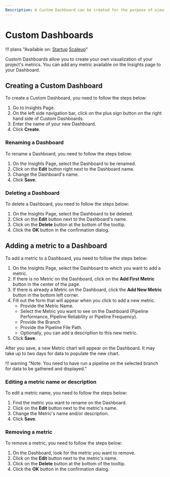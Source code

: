 ```yaml
---
Description: A Custom Dashboard can be created for the purpose of viewing your project's metrics.
---
```

# Custom Dashboards

!!! plans "Available on: <span class="plans-box">[Startup](/account-management/startup-plan/)</span> <span class="plans-box">[Scaleup](/account-management/startup-plan/)</span>"

Custom Dashboards allow you to create your own visualization of your project's metrics.
You can add any metric available on the Insights page to your Dashboard.

## Creating a Custom Dashboard

To create a Custom Dashboard, you need to follow the steps below:

1. Go to Insights Page.
2. On the left side navigation bar, click on the plus sign button on the right hand side of Custom Dashboards.
3. Enter the name of your new Dashboard.
4. Click **Create**.

### Renaming a Dashboard

To rename a Dashboard, you need to follow the steps below:

1. On the Insights Page, select the Dashboard to be renamed.
2. Click on the **Edit** button right next to the Dashboard name.
3. Change the Dashboard's name.
4. Click **Save**.

### Deleting a Dashboard

To delete a Dashboard, you need to follow the steps below:

1. On the Insights Page, select the Dashboard to be deleted.
2. Click on the **Edit** button next to the Dashboard's name.
3. Click on the **Delete** button at the bottom of the tooltip.
4. Click the **OK** button in the confirmation dialog.

## Adding a metric to a Dashboard

To add a metric to a Dashboard, you need to follow the steps below:

1. On the Insights Page, select the Dashboard to which you want to add a metric.
2. If there is no Metric on the Dashboard, click on the **Add First Metric** button in the center of the page.
3. If there is already a Metric on the Dashboard, click the **Add New Metric** button in the bottom left corner.
4. Fill out the form that will appear when you click to add a new metric.
    - Provide the Metric Name.
    - Select the Metric you want to see on the Dashboard (Pipeline Performance, Pipeline Reliability or Pipeline Frequency).
    - Provide the Branch
    - Provide the Pipeline File Path.
    - Optionally, you can add a description to this new metric.
5. Click **Save**.

After you save, a new Metric chart will appear on the Dashboard.
It may take up to two days for data to populate the new chart.

!!! warning "Note: You need to have run a pipeline on the selected branch for data to be gathered and displayed."

### Editing a metric name or description

To edit a metric name, you need to follow the steps below:

1. Find the metric you want to rename on the Dashboard.
2. Click on the **Edit** button next to the metric's name.
3. Change the Metric's name and/or description.
4. Click **Save**.


### Removing a metric

To remove a metric, you need to follow the steps below:

1. On the Dashboard, look for the metric you want to remove.
2. Click on the **Edit** button next to the metric's name.
3. Click on the **Delete** button at the bottom of the tooltip.
4. Click the **OK** button in the confirmation dialog.
